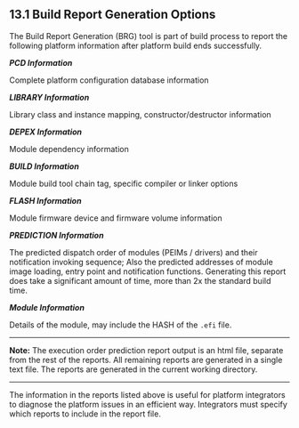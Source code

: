 <!--- @file
  13.1 Build Report Generation Options

  Copyright (c) 2008-2017, Intel Corporation. All rights reserved.<BR>

  Redistribution and use in source (original document form) and 'compiled'
  forms (converted to PDF, epub, HTML and other formats) with or without
  modification, are permitted provided that the following conditions are met:

  1) Redistributions of source code (original document form) must retain the
     above copyright notice, this list of conditions and the following
     disclaimer as the first lines of this file unmodified.

  2) Redistributions in compiled form (transformed to other DTDs, converted to
     PDF, epub, HTML and other formats) must reproduce the above copyright
     notice, this list of conditions and the following disclaimer in the
     documentation and/or other materials provided with the distribution.

  THIS DOCUMENTATION IS PROVIDED BY TIANOCORE PROJECT "AS IS" AND ANY EXPRESS OR
  IMPLIED WARRANTIES, INCLUDING, BUT NOT LIMITED TO, THE IMPLIED WARRANTIES OF
  MERCHANTABILITY AND FITNESS FOR A PARTICULAR PURPOSE ARE DISCLAIMED. IN NO
  EVENT SHALL TIANOCORE PROJECT  BE LIABLE FOR ANY DIRECT, INDIRECT, INCIDENTAL,
  SPECIAL, EXEMPLARY, OR CONSEQUENTIAL DAMAGES (INCLUDING, BUT NOT LIMITED TO,
  PROCUREMENT OF SUBSTITUTE GOODS OR SERVICES; LOSS OF USE, DATA, OR PROFITS;
  OR BUSINESS INTERRUPTION) HOWEVER CAUSED AND ON ANY THEORY OF LIABILITY,
  WHETHER IN CONTRACT, STRICT LIABILITY, OR TORT (INCLUDING NEGLIGENCE OR
  OTHERWISE) ARISING IN ANY WAY OUT OF THE USE OF THIS DOCUMENTATION, EVEN IF
  ADVISED OF THE POSSIBILITY OF SUCH DAMAGE.

-->

## 13.1 Build Report Generation Options

The Build Report Generation (BRG) tool is part of build process to report the
following platform information after platform build ends successfully.

**_PCD Information_**

Complete platform configuration database information

**_LIBRARY Information_**

Library class and instance mapping, constructor/destructor information

**_DEPEX Information_**

Module dependency information

**_BUILD Information_**

Module build tool chain tag, specific compiler or linker options

**_FLASH Information_**

Module firmware device and firmware volume information

**_PREDICTION Information_**

The predicted dispatch order of modules (PEIMs / drivers) and their
notification invoking sequence; Also the predicted addresses of module image
loading, entry point and notification functions. Generating this report does
take a significant amount of time, more than 2x the standard build time.

**_Module Information_**

Details of the module, may include the HASH of the `.efi` file.

**********
**Note:** The execution order prediction report output is an html file,
separate from the rest of the reports. All remaining reports are generated in a
single text file. The reports are generated in the current working directory.
**********

The information in the reports listed above is useful for platform integrators
to diagnose the platform issues in an efficient way. Integrators must specify
which reports to include in the report file.
